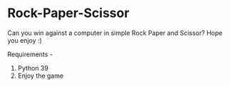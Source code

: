 # Rock-Paper-Scissor
Can you win against a computer in simple Rock Paper and Scissor? Hope you enjoy :)


Requirements -
1.	Python 39
3.	Enjoy the game

